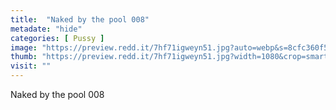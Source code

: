 ```yaml
---
title:  "Naked by the pool 008"
metadate: "hide"
categories: [ Pussy ]
image: "https://preview.redd.it/7hf71igweyn51.jpg?auto=webp&s=8cfc360f5c3980f31773e943c94c6a4db7075e0f"
thumb: "https://preview.redd.it/7hf71igweyn51.jpg?width=1080&crop=smart&auto=webp&s=7c786408c633a24b3c2eedba2a6aef5338f63be6"
visit: ""
---
```

Naked by the pool 008

